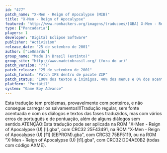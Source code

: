 ```yaml
---
id: "477"
patch_name: "X-Men - Reign of Apocalypse (MIB)"
title: "X-Men - Reign of Apocalypse"
featured: "http://www.romhackers.org/imagens/traducoes/[GBA] X-Men - Reign of Apocalypse - MIB - 1.png"
type: ["Pancadaria"]
players: 1
developer: "Digital Eclipse Software"
publisher: "Activision"
release_date: "25 de setembro de 2001"
author: ["Le0nardu"]
group_name: "Made In Brasil (extinto)"
group_site: "http://www.madeinbrasil.org/ (fora do ar)"
patch_version: "???"
patch_release: "25 de setembro de 2001"
patch_format: "Patch IPS dentro de pacote ZIP"
patch_status: "100% dos textos e inimigos, 40% dos menus e 0% dos acentos"
platform: "Portátil"
system: "Game Boy Advance"
---
```


Esta tradução tem problemas, provavelmente com ponteiros, e não consegue carregar os salvamentos!!!Tradução regular, sem fonte acentuada e com os diálogos e textos das fases traduzidos, mas com vários erros de português e de pontuação, além de alguns diálogos sem sentido.ATENÇÃO:Esta tradução pode ser aplicada na ROM "X-Men - Reign of Apocalypse (U) [!].gba", com CRC32 25F43491, na ROM "X-Men - Reign of Apocalypse (U) [f1] (EEPROM).gba", com CRC32 75BF5119, ou na ROM "X-Men - Reign of Apocalypse (U) [t1].gba", com CRC32 DD4AE0B2 (todas com código AXME).